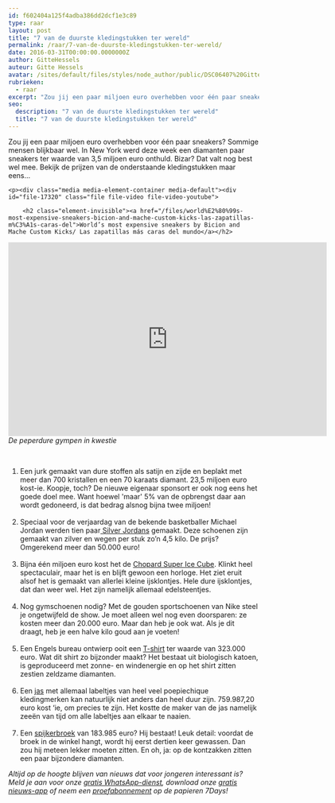 ```yaml
---
id: f602404a125f4adba386dd2dcf1e3c89
type: raar
layout: post
title: "7 van de duurste kledingstukken ter wereld"
permalink: /raar/7-van-de-duurste-kledingstukken-ter-wereld/
date: 2016-03-31T00:00:00.0000000Z
author: GitteHessels
auteur: Gitte Hessels
avatar: /sites/default/files/styles/node_author/public/DSC06407%20Gitte_0.jpg?itok=zeg9hMTG
rubrieken:
  - raar
excerpt: "Zou jij een paar miljoen euro overhebben voor één paar sneakers? Sommige mensen blijkbaar wel. In New York werd deze week een diamanten paar sneakers ter waarde van 3,5 miljoen euro onthuld. Bizar? Dat valt nog best wel mee. Bekijk de prijzen van de onderstaande kledingstukken maar eens...   "
seo:
  description: "7 van de duurste kledingstukken ter wereld"
  title: "7 van de duurste kledingstukken ter wereld"
---
```

Zou jij een paar miljoen euro overhebben voor één paar sneakers? Sommige mensen blijkbaar wel. In New York werd deze week een diamanten paar sneakers ter waarde van 3,5 miljoen euro onthuld. Bizar? Dat valt nog best wel mee. Bekijk de prijzen van de onderstaande kledingstukken maar eens...   

    <p><div class="media media-element-container media-default"><div id="file-17320" class="file file-video file-video-youtube">

        <h2 class="element-invisible"><a href="/files/world%E2%80%99s-most-expensive-sneakers-bicion-and-mache-custom-kicks-las-zapatillas-m%C3%A1s-caras-del">World’s most expensive sneakers by Bicion and Mache Custom Kicks/ Las zapatillas más caras del mundo</a></h2>
    
  
  <div class="content">
    <div class="media-youtube-video media-element file-default media-youtube-1">
  <iframe class="media-youtube-player" width="640" height="390" title="World’s most expensive sneakers by Bicion and Mache Custom Kicks/ Las zapatillas más caras del mundo" src="https://www.youtube.com/embed/vDVwJaBoFNs?wmode=opaque&controls=" name="World’s most expensive sneakers by Bicion and Mache Custom Kicks/ Las zapatillas más caras del mundo" frameborder="0" allowfullscreen="">Video van World’s most expensive sneakers by Bicion and Mache Custom Kicks/ Las zapatillas más caras del mundo</iframe>
</div>
  </div>

  
</div>
</div><em>De peperdure gympen in kwestie</em>
<p> </p>
<ol><li>Een jurk gemaakt van dure stoffen als satijn en zijde en beplakt met meer dan 700 kristallen en een 70 karaats diamant. 23,5 miljoen euro kost-ie. Koopje, toch? De nieuwe eigenaar sponsort er ook nog eens het goede doel mee. Want hoewel 'maar' 5% van de opbrengst daar aan wordt gedoneerd, is dat bedrag alsnog bijna twee miljoen!<br> </li>
<li value="2">Speciaal voor de verjaardag van de bekende basketballer Michael Jordan werden tien paar<a href="http://sneakernews.com/2011/06/25/air-jordan-1-sterling-silver-shoe-on-ebay/"> Silver Jordans</a> gemaakt. Deze schoenen zijn gemaakt van zilver en wegen per stuk zo’n 4,5 kilo. De prijs? Omgerekend meer dan 50.000 euro!<br> </li>
<li value="3">Bijna één miljoen euro kost het de <a href="http://www.toplisttips.com/top-7-expensive-watches-wold/">Chopard Super Ice Cube</a>. Klinkt heel spectaculair, maar het is en blijft gewoon een horloge. Het ziet eruit alsof het is gemaakt van allerlei kleine ijsklontjes. Hele dure ijsklontjes, dat dan weer wel. Het zijn namelijk allemaal edelsteentjes.<br> </li>
<li value="4">Nog gymschoenen nodig? Met de gouden sportschoenen van Nike steel je ongetwijfeld de show. Je moet alleen wel nog even doorsparen: ze kosten meer dan 20.000 euro. Maar dan heb je ook wat. Als je dit draagt, heb je een halve kilo goud aan je voeten!<br> </li>
<li value="5">Een Engels bureau ontwierp ooit een <a href="http://www.telegraaf.nl/uitwinkelen/20103854/__Duurste_T-shirt_van_de_wereld__.html">T-shirt</a> ter waarde van 323.000 euro. Wat dit shirt zo bijzonder maakt? Het bestaat uit biologisch katoen, is geproduceerd met zonne- en windenergie en op het shirt zitten zestien zeldzame diamanten.<br> </li>
<li value="6">Een <a href="http://www.ad.nl/ad/nl/1002/Show/article/detail/1890494/2011/02/16/De-duurste-jas-ter-wereld-hangt-in-Breda.dhtml">jas</a> met allemaal labeltjes van heel veel poepiechique kledingmerken kan natuurlijk niet anders dan heel duur zijn. 759.987,20 euro kost ‘ie, om precies te zijn. Het kostte de maker van de jas namelijk zeeën van tijd om alle labeltjes aan elkaar te naaien.<br> </li>
<li value="7">Een <a href="http://www.indemode.nu/productkennis/de-10-duurste-spijkerbroeken-ter-wereld">spijkerbroek</a> van 183.985 euro? Hij bestaat! Leuk detail: voordat de broek in de winkel hangt, wordt hij eerst dertien keer gewassen. Dan zou hij meteen lekker moeten zitten. En oh, ja: op de kontzakken zitten een paar bijzondere diamanten. </li>
</ol><p><em>Altijd op de hoogte blijven van nieuws dat voor jongeren interessant is? Meld je aan voor onze <a href="/whatsapp">gratis WhatsApp-dienst</a>, download onze <a href="/app">gratis nieuws-app</a> of neem een <a href="/abonnement">proefabonnement</a> op de papieren 7Days!</em></p>  
